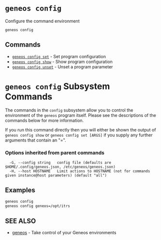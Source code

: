 # `geneos config`

Configure the command environment

```text
geneos config
```

## Commands

* [`geneos config set`](geneos_config_set.md)	 - Set program configuration
* [`geneos config show`](geneos_config_show.md)	 - Show program configuration
* [`geneos config unset`](geneos_config_unset.md)	 - Unset a program parameter

# `geneos config` Subsystem Commands

The commands in the `config` subsystem allow you to control the
environment of the `geneos` program itself. Please see the descriptions
of the commands below for more information.

If you run this command directly then you will either be shown the
output of `geneos config show` or `geneos config set [ARGS]` if you
supply any further arguments that contain an "=".

### Options inherited from parent commands

```text
  -G, --config string   config file (defaults are $HOME/.config/geneos.json, /etc/geneos/geneos.json)
  -H, --host HOSTNAME   Limit actions to HOSTNAME (not for commands given instance@host parameters) (default "all")
```

## Examples

```bash
geneos config
geneos config geneos=/opt/itrs

```

## SEE ALSO

* [geneos](geneos.md)	 - Take control of your Geneos environments
